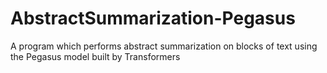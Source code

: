 # AbstractSummarization-Pegasus
A program which performs abstract summarization on blocks of text using the Pegasus model built by Transformers
